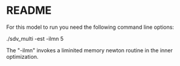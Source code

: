 README
======

For this model to run you need the following command line options:

./sdv_multi -est -ilmn 5

The "-ilmn" invokes a liminited memory newton routine in the inner
optimization.
